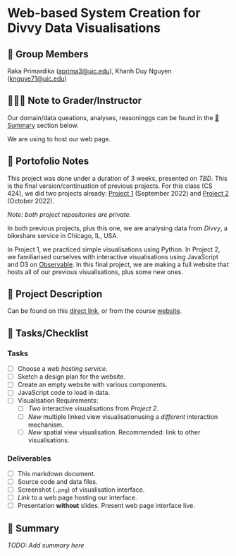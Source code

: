# Web-based System Creation for Divvy Data Visualisations

## 👥 Group Members

Raka Primardika (aprima3@uic.edu), Khanh Duy Nguyen (knguye71@uic.edu)

## 👨🏻‍🏫 Note to Grader/Instructor

Our domain/data queations, analyses, reasoninggs can be found in the [💬 Summary](#💬-summary) section below.

We are using _<insert here>_ to host our web page.

## 💼 Portofolio Notes

This project was done under a duration of 3 weeks, presented on _TBD_. This is the final version/continuation of previous projects. For this class (CS 424), we did two projects already: [Project 1](https://github.com/uic-vis/project-1-raka-s-team) (September 2022) and [Project 2](https://github.com/uic-vis/project-2-raka-s-team) (October 2022).

_Note: both project repositories are private._

In both previous projects, plus this one, we are analysing data from _Divvy_, a bikeshare service in Chicago, IL, USA.

In Project 1, we practiced simple visualisations using Python. In Project 2, we familiarised ourselves with interactive visualisations using JavaScript and D3 on [Observable](https://observablehq.com/). In this final project, we are making a full website that hosts all of our previous visualisations, plus some new ones.

## 🔖 Project Description

Can be found on this [direct link](https://fmiranda.me/courses/cs424-fall-2022/project-3/), or from the course [website](https://fmiranda.me/courses/cs424-fall-2022/).

## 📝 Tasks/Checklist

### Tasks

- [ ] Choose a _web hosting service_.
- [ ] Sketch a design plan for the website.
- [ ] Create an empty website with various components.
- [ ] JavaScript code to load in data.
- [ ] Visualisation Requirements:
  - [ ] _Two_ interactive visualisations from _Project 2_.
  - [ ] _New_ multiple linked view visualisationusing a _different_ interaction mechanism.
  - [ ] _New_ spatial view visualisation. Recommended: link to other visualisations.
  
### Deliverables

- [ ] This markdown document.
- [ ] Source code and data files.
- [ ] Screenshot (`.png`) of visualisation interface.
- [ ] _Link_ to a web page hosting our interface.
- [ ] Presentation **without** slides. Present web page interface live.

## 💬 Summary

_TODO: Add summary here_
